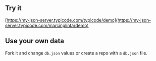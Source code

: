 ## Try it

[https://my-json-server.typicode.com/typicode/demo](https://my-json-server.typicode.com/marcinplinta/demo)

## Use your own data

Fork it and change `db.json` values or create a repo with a `db.json` file.
